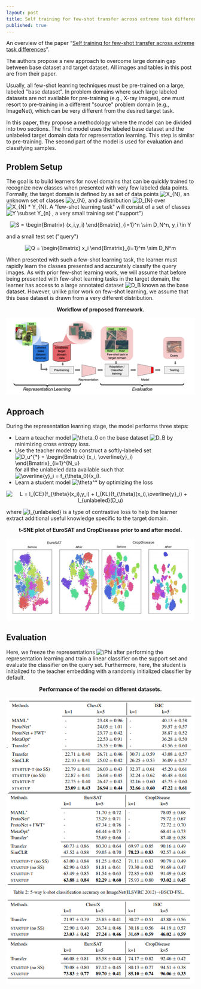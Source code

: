 ```yaml
---
layout: post
title: Self training for few-shot transfer across extreme task differences
published: true
---
```


An overview of the paper “[Self training for few-shot transfer across extreme task differences](https://arxiv.org/pdf/2010.07734.pdf)”.
<!--break-->
The authors propose a new approach to overcome large domain gap between base dataset and target dataset. All images and tables in this post are from their paper.

Usually, all few-shot leanring techniques must be pre-trained on a large, labeled "base dataset". In problem domains where such large labeled datasets are not available for pre-training (e.g., X-ray images), one must resort to pre-training in a different "source" problem domain (e.g., ImageNet), which can be very different from the desired target task.

In this paper, they propose a methodology where the model can be divided into two sections. The first model uses the labeled base dataset and the unlabeled target domain data for representation learning. This step is similar to pre-training. The second part of the model is used for evaluation and classifying samples.

## Problem Setup

The goal is to build learners for novel domains that can be quickly trained to recognize new classes when presented with very few labeled data points. Formally, the target domain is defined by as set of data points <img src="https://latex.codecogs.com/svg.latex?X_{N}" title="X_{N}" />, an unknown set of classes <img src="https://latex.codecogs.com/svg.latex?y_{N}" title="y_{N}" />, and a distribution <img src="https://latex.codecogs.com/svg.latex?D_{N}" title="D_{N}" /> over <img src="https://latex.codecogs.com/svg.latex?X_{N}&space;*&space;Y_{N}" title="X_{N} * Y_{N}" />. A "few-shot learning task" will consist of a set of classes <img src="https://latex.codecogs.com/svg.latex?Y&space;\subset&space;Y_{n}" title="Y \subset Y_{n}" /> , a very small training set ("support")
<p align="center">
<img src="https://latex.codecogs.com/svg.latex?S&space;=&space;\begin{Bmatrix}&space;(x_i,y_i)&space;\end{Bmatrix}_{i=1}^n&space;\sim&space;D_N^n,&space;y_i&space;\in&space;Y" title="S = \begin{Bmatrix} (x_i,y_i) \end{Bmatrix}_{i=1}^n \sim D_N^n, y_i \in Y" />
</p>
and a small test set ("query")
<p align="center">
<img src="https://latex.codecogs.com/svg.latex?Q&space;=&space;\begin{Bmatrix}&space;x_i&space;\end{Bmatrix}_{i=1}^m&space;\sim&space;D_N^m" title="Q = \begin{Bmatrix} x_i \end{Bmatrix}_{i=1}^m \sim D_N^m" />
</p>
When presented with such a few-shot learning task, the learner must rapidly learn the classes presented and accurately classify the query images.
As with prior few-shot learning work, we will assume that before being presented with few-shot learning tasks in the target domain, the learner has access to a large annotated dataset <img src="https://latex.codecogs.com/svg.latex?D_B" title="D_B" /> known as the base dataset. However, unlike prior work on few-shot learning, we assume that this base dataset is drawn from a very different distribution.

<p align="center">
<b>Workflow of proposed framework.</b>
</p>
<p align="center">
<img src="/assets/Papers/12/Figure-1.png?raw=true" alt="Figure 1"/>
</p>

## Approach

During the representation learning stage, the model performs three steps:
* Learn a teacher model <img src="https://latex.codecogs.com/svg.latex?\theta_0" title="\theta_0" /> on the base dataset <img src="https://latex.codecogs.com/svg.latex?D_B" title="D_B" /> by minimizing cross entropy loss.
* Use the teacher model to construct a softly-labeled set <img src="https://latex.codecogs.com/svg.latex?D_u^{*}&space;=&space;\begin{Bmatrix}&space;(x_i,&space;\overline{y}_i)&space;\end{Bmatrix}_{i=1}^{N_u}" title="D_u^{*} = \begin{Bmatrix} (x_i, \overline{y}_i) \end{Bmatrix}_{i=1}^{N_u}" /> for all the unlabeled data available such that <img src="https://latex.codecogs.com/svg.latex?\overline{y}_i&space;=&space;f_{\theta_0}(x_i)" title="\overline{y}_i = f_{\theta_0}(x_i)" />.
* Learn a student model <img src="https://latex.codecogs.com/svg.latex?\theta^*" title="\theta^*" /> by optimizing the loss
<p align="center">
<img src="https://latex.codecogs.com/svg.latex?L&space;=&space;l_{CE}(f_{\theta}(x_i),y_i)&space;&plus;&space;l_{KL}(f_{\theta}(x_i),\overline{y}_i)&space;&plus;&space;l_{unlabeled}(D_u)" title="L = l_{CE}(f_{\theta}(x_i),y_i) + l_{KL}(f_{\theta}(x_i),\overline{y}_i) + l_{unlabeled}(D_u)" />
</p>
where <img src="https://latex.codecogs.com/svg.latex?l_{unlabeled}" title="l_{unlabeled}" /> is a type of contrastive loss to help the learner extract additional useful knowledge specific to the target domain.

<p align="center">
<b>t-SNE plot of EuroSAT and CropDisease prior to and after model.</b>
</p>
<p align="center">
<img src="/assets/Papers/12/Figure-3.png?raw=true" alt="Figure 3"/>
</p>

## Evaluation

Here, we freeze the representations <img src="https://latex.codecogs.com/svg.latex?\Phi" title="\Phi" /> after performing the representation learning and train a linear classifier on the support set and evaluate the classifier on the query set. Furthermore, here, the student is initialized to the teacher embedding with a randomly initialized classifier by default.

<p align="center">
<b>Performance of the model on different datasets.</b>
</p>
<p align="center">
<img src="/assets/Papers/12/Figure-2.png?raw=true" alt="Figure 2"/>
</p>

